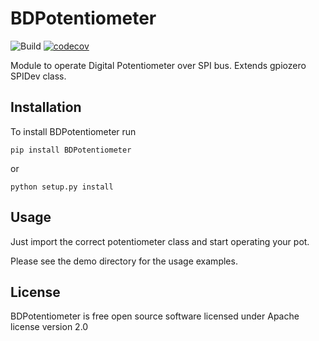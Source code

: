 # BDPotentiometer

![Build](https://github.com/bond-anton/BDPotentiometer/workflows/Build/badge.svg)
[![codecov](https://codecov.io/gh/bond-anton/BDPotentiometer/branch/master/graph/badge.svg)](https://codecov.io/gh/bond-anton/BDPotentiometer)

Module to operate Digital Potentiometer over SPI bus. Extends gpiozero SPIDev class.

## Installation

To install BDPotentiometer run
```shell
pip install BDPotentiometer
```
or
```shell
python setup.py install
```
## Usage

Just import the correct potentiometer class and start operating your pot. 

Please see the demo directory for the usage examples.

## License

BDPotentiometer is free open source software licensed under Apache license version 2.0